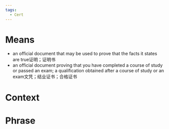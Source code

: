 ```yaml
---
tags:
  - Cert
---
```

# Means
- an official document that may be used to prove that the facts it states are true证明；证明书
- an official document proving that you have completed a course of study or passed an exam; a qualification obtained after a course of study or an exam文凭；结业证书；合格证书
# Context

# Phrase
